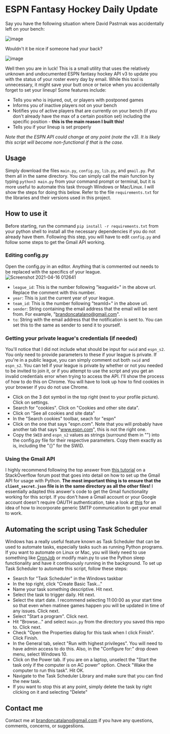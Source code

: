 # ESPN Fantasy Hockey Daily Update
Say you have the following situation where David Pastrnak was accidentally left on your bench:

![image](https://user-images.githubusercontent.com/72364619/116274478-b58bea80-a750-11eb-9dd7-5312b9e6d7a4.png)


Wouldn't it be nice if someone had your back?

![image](https://user-images.githubusercontent.com/72364619/116274562-cb011480-a750-11eb-93fa-92facdb94864.png)

Well then you are in luck! This is a small utility that uses the relatively unknown and undocumented ESPN fantasy hockey API v3 to update you with the status of your roster every day by email. While this tool is unnecessary, it might save your butt once or twice when you accidentally forget to set your lineup! Some features include:
* Tells you who is injured, out, or players with postponed games
* Informs you of inactive players not on your bench 
* Notifies you of active players that are currently on your bench (if you don't already have the max of a certain position set) including the specific position - __this is the main reason I built this!__
* Tells you if your lineup is set properly

*Note that the ESPN API could change at any point (note the v3). It is likely this script will become non-functional if that is the case.*

## Usage
Simply download the files `main.py`, `config.py`, `lib.py`, and `gmail.py`. Put them all in the same directory. You can simply call the main function by typing `python3 main.py` from your command prompt or terminal, but it is more useful to automate this task through Windows or Mac/Linux. I will show the steps for doing this below. Refer to the file `requirements.txt` for the libraries and their versions used in this project. 

## How to use it
Before starting, run the command `pip install -r requirements.txt` from your python shell to install all the necessary dependencies if you do not already have them. Following this step, you will have to edit `config.py` and follow some steps to get the Gmail API working.

### Editing config.py
Open the config.py in an editor. Anything that is commented out needs to be replaced with the specifics of your league.
![Screenshot 2021-04-16 012641](https://user-images.githubusercontent.com/72364619/114976154-7d80cf80-9e53-11eb-9356-2b35f324ff0e.png)
* `league_id`: This is the number following "leagueId=" in the above url. Replace the comment with this number.
* `year`: This is just the current year of your league.
* `team_id`: This is the number following "teamId=" in the above url.
* `sender`: String containing the email address that the email will be sent from. For example, "brandoncatalano@gmail.com".
* `to`: String with the email address that the notification is sent to. You can set this to the same as sender to send it to yourself.

### Getting your private league's credentials (if needed)
You'll notice that I did not include what should be input for `swid` and `espn_s2`. You only need to provide parameters to these if your league is private. If you're in a public league, you can simply comment out both `swid` and `espn_s2`. You can tell if your league is private by whether or not you needed to be invited to join it, or if you attempt to use the script and you get an invalid credentials error when trying to access the API. I'll show the process of how to do this on Chrome. You will have to look up how to find cookies in your browser if you do not use Chrome.
* Click on the 3 dot symbol in the top right (next to your profile picture). Click on settings.
* Search for "cookies". Click on "Cookies and other site data".
* Click on "See all cookies and site data"
* In the "Search cookies" toolbar, seach for "espn"
* Click on the one that says "espn.com". Note that you will probably have another tab that says "www.espn.com", this is not the right one. 
* Copy the `SWID` and `espn_s2` values as strings (surround them in "") into the config.py file for their respective parameters. Copy them exactly as is, including the "{}" for the SWID.

### Using the Gmail API
I highly recommend following the top answer from [this tutorial](https://stackoverflow.com/questions/37201250/sending-email-via-gmail-python/63847325#63847325) on a StackOverflow forum post that goes into detail on how to set up the Gmail API for usage with Python. __The most important thing is to ensure that the `client_secret.json` file is in the same directory as all the other files!__ I essentially adapted this answer's code to get the Gmail functionality working for this script. If you don't have a Gmail account or your Google account doesn't require OAUTH authentication, take a look at [this](https://realpython.com/python-send-email/) for an idea of how to incorporate generic SMTP communication to get your email to work.

## Automating the script using Task Scheduler
Windows has a really useful feature known as Task Scheduler that can be used to automate tasks, especially tasks such as running Python programs. If you want to automate on Linux or Mac, you will likely need to use something like [CronJob](https://kubernetes.io/docs/concepts/workloads/controllers/cron-jobs/) or modify main.py to use the Python sleep functionality and have it continuously running in the background. To set up Task Scheduler to automate this script, follow these steps:
* Search for "Task Scheduler" in the Windows taskbar
* In the top right, click "Create Basic Task..."
* Name your task something descriptive. Hit next.
* Select the task to trigger daily. Hit next. 
* Select the start date. I recommend selecting 11:00:00 as your start time so that even when matinee games happen you will be updated in time of any issues. Click next.
* Select "Start a program". Click next. 
* Hit "Browse..." and select `main.py` from the directory you saved this repo to. Click next.
* Check "Open the Properties dialog for this task when I click Finish". Click Finish.
* In the General tab, select "Run with highest privileges". You will need to have admin access to do this. Also, in the "Configure for:" drop down menu, select Windows 10.
* Click on the Power tab. If you are on a laptop, unselect the "Start the task only if the computer is on AC power" option. Check "Wake the computer to run this task". Hit OK.
* Navigate to the Task Scheduler Library and make sure that you can find the new task.
* If you want to stop this at any point, simply delete the task by right clicking on it and selecting "Delete"

## Contact me
Contact me at brandoncatalano@gmail.com if you have any questions, comments, concerns, or suggestions. 
